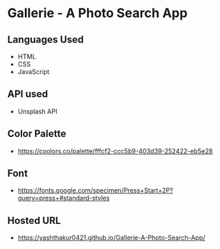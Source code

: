 # Gallerie - A Photo Search App

## Languages Used

- HTML
- CSS
- JavaScript

## API used
- Unsplash API

## Color Palette
- https://coolors.co/palette/fffcf2-ccc5b9-403d39-252422-eb5e28

## Font
- https://fonts.google.com/specimen/Press+Start+2P?query=press+#standard-styles


## Hosted URL
- https://yashthakur0421.github.io/Gallerie-A-Photo-Search-App/
